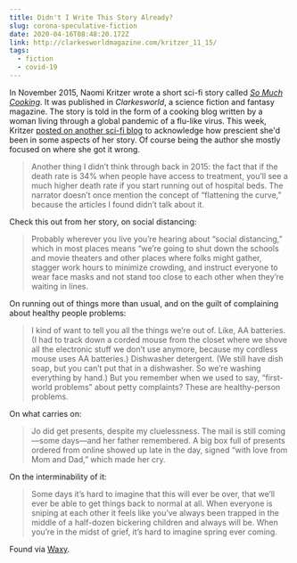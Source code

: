 ```yaml
---
title: Didn't I Write This Story Already?
slug: corona-speculative-fiction
date: 2020-04-16T08:48:20.172Z
link: http://clarkesworldmagazine.com/kritzer_11_15/
tags:
  - fiction
  - covid-19
---
```


In November 2015, Naomi Kritzer wrote a short sci-fi story called [_So Much Cooking_](http://clarkesworldmagazine.com/kritzer_11_15/). It was published in _Clarkesworld_, a science fiction and fantasy magazine. The story is told in the form of a cooking blog written by a woman living through a global pandemic of a flu-like virus. This week, Kritzer [posted on another sci-fi blog](https://www.tor.com/2020/04/14/didnt-i-write-this-story-already-when-your-fictional-pandemic-becomes-reality/) to acknowledge how prescient she'd been in some aspects of her story. Of course being the author she mostly focused on where she got it wrong.

> Another thing I didn’t think through back in 2015: the fact that if the death rate is 34% when people have access to treatment, you’ll see a much higher death rate if you start running out of hospital beds. The narrator doesn’t once mention the concept of “flattening the curve,” because the articles I found didn’t talk about it.

Check this out from her story, on social distancing:

> Probably wherever you live you’re hearing about “social distancing,” which in most places means “we’re going to shut down the schools and movie theaters and other places where folks might gather, stagger work hours to minimize crowding, and instruct everyone to wear face masks and not stand too close to each other when they’re waiting in lines.

On running out of things more than usual, and on the guilt of complaining about healthy people problems:

> I kind of want to tell you all the things we’re out of. Like, AA batteries. (I had to track down a corded mouse from the closet where we shove all the electronic stuff we don’t use anymore, because my cordless mouse uses AA batteries.) Dishwasher detergent. (We still have dish soap, but you can’t put that in a dishwasher. So we’re washing everything by hand.) But you remember when we used to say, “first-world problems” about petty complaints? These are healthy-person problems.

On what carries on:

> Jo did get presents, despite my cluelessness. The mail is still coming—some days—and her father remembered. A big box full of presents ordered from online showed up late in the day, signed “with love from Mom and Dad,” which made her cry.


On the interminability of it:

> Some days it’s hard to imagine that this will ever be over, that we’ll ever be able to get things back to normal at all. When everyone is sniping at each other it feels like you’ve always been trapped in the middle of a half-dozen bickering children and always will be. When you’re in the midst of grief, it’s hard to imagine spring ever coming.

Found via [Waxy](https://waxy.org/).
